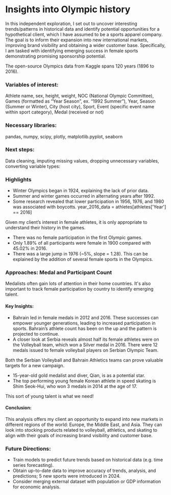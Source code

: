 # Insights into Olympic history

In this independent exploration, I set out to uncover interesting trends/patterns in historical data and identify potential opportunities for a hypothetical client, which I have assumed to be a sports apparel company. The goal is to inform their expansion into new international markets, improving brand visibility and obtaining a wider customer base. Specifically, I am tasked with identifying emerging success in female sports demonstrating promising sponsorship potential.

The open-source Olympics data from Kaggle spans 120 years (1896 to 2016).

### Variables of interest:
Athlete name, sex, height, weight, NOC (National Olympic Committee), Games (formatted as “Year Season”, ex. “1992 Summer”), Year, Season (Summer or Winter), City (host city), Sport, Event (specific event name within sport category), Medal (received or not)

### Necessary libraries: 
pandas, numpy, scipy, plotly, matplotlib.pyplot, seaborn

### Next steps: 
Data cleaning, imputing missing values, dropping unnecessary variables, converting variable types:

### Highlights
- Winter Olympics began in 1924, explaining the lack of prior data.
- Summer and winter games occurred in alternating years after 1992.
- Some research revealed that lower participation in 1956, 1976, and 1980 was associated with boycotts.
year_2016_data = athletes[athletes['Year'] == 2016]

Given my client’s interest in female athletes, it is only appropriate to understand their history in the games.

- There was no female participation in the first Olympic games.
- Only 1.89% of all participants were female in 1900 compared with 45.02% in 2016.
- There was a large jump in 1976 (~5%, slope = 1.28). This can be explained by the addition of several female sports in the Olympics.

### Approaches: Medal and Participant Count
Medalists often gain lots of attention in their home countries. It's also important to track female participation by country to identify emerging talent. 

#### Key Insights:
- Bahrain led in female medals in 2012 and 2016. These successes can empower younger generations, leading to increased participation in sports. Bahrain’s athlete count has been on the up and the pattern is projected to continue.
- A closer look at Serbia reveals almost half its female athletes were on the Volleyball team, which won a Silver medal in 2016. There were 12 medals issued to female volleyball players on Serbian Olympic Team. 

Both the Serbian Volleyball and Bahrain Athletics teams can prove valuable targets for a new campaign.

- 15-year-old gold medalist and diver, Qian, is as a potential star.
- The top performing young female Korean athlete in speed skating is Shim Seok-Hui, who won 3 medals in 2014 at the age of 17.

This sort of young talent is what we need!

#### Conclusion:
This analysis offers my client an opportunity to expand into new markets in different regions of the world: Europe, the Middle East, and Asia. They can look into stocking products related to volleyball, athletics, and skating to align with their goals of increasing brand visibility and customer base.

### Future Directions:
- Train models to predict future trends based on historical data (e.g. time series forecasting).
- Obtain up-to-date data to improve accuracy of trends, analysis, and predictions; 5 new sports were introduced in 2024.
- Consider merging external dataset with population or GDP information for economic analysis.
